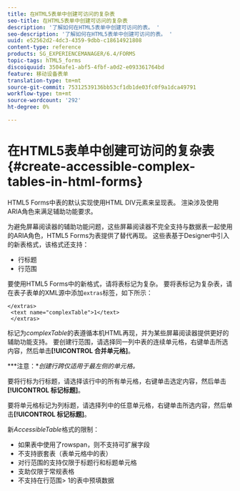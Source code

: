 ```yaml
---
title: 在HTML5表单中创建可访问的复杂表
seo-title: 在HTML5表单中创建可访问的复杂表
description: '了解如何在HTML5表单中创建可访问的表。 '
seo-description: '了解如何在HTML5表单中创建可访问的表。 '
uuid: e52562d2-4dc3-4359-9dbb-c18614921808
content-type: reference
products: SG_EXPERIENCEMANAGER/6.4/FORMS
topic-tags: hTML5_forms
discoiquuid: 3504afe1-abf5-4fbf-a0d2-e093361764bd
feature: 移动设备表单
translation-type: tm+mt
source-git-commit: 75312539136bb53cf1db1de03fc0f9a1dca49791
workflow-type: tm+mt
source-wordcount: '292'
ht-degree: 0%

---
```



# 在HTML5表单中创建可访问的复杂表{#create-accessible-complex-tables-in-html-forms}

HTML5 Forms中表的默认实现使用HTML DIV元素来呈现表。 渲染涉及使用ARIA角色来满足辅助功能要求。

为避免屏幕阅读器的辅助功能问题，这些屏幕阅读器不完全支持与数据表一起使用的ARIA角色，HTML5 Forms为表提供了替代再现。 这些表基于Designer中引入的新表格式，该格式还支持：

* 行标题
* 行范围

要使用HTML5 Forms中的新格式，请将表标记为复杂。 要将表标记为复杂表，请在表子表单的XML源中添加`extras`标签，如下所示：

```
</extras>
 <text name="complexTable">1</text>
 </extras>
```

标记为&#x200B;*complexTable*&#x200B;的表遵循本机HTML再现，并为某些屏幕阅读器提供更好的辅助功能支持。  要创建行范围，请选择同一列中表的连续单元格，右键单击所选内容，然后单击&#x200B;**[!UICONTROL 合并单元格]**。

***注意：**创建行跨仅适用于最左侧的单元格。*

要将行标为行标题，请选择该行中的所有单元格，右键单击选定内容，然后单击&#x200B;**[!UICONTROL 标记标题]**。

要将单元格标记为列标题，请选择列中的任意单元格，右键单击所选内容，然后单击&#x200B;**[!UICONTROL 标记标题]**。

新&#x200B;*AccessibleTable*&#x200B;格式的限制：

* 如果表中使用了rowspan，则不支持可扩展字段
* 不支持嵌套表（表单元格中的表）
* 对行范围的支持仅限于标题行和标题单元格
* 支助仅限于常规表格
* 不支持在行范围> 1的表中预填数据

